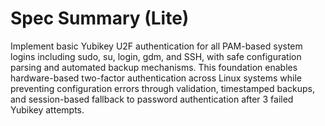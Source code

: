 # Spec Summary (Lite)

Implement basic Yubikey U2F authentication for all PAM-based system logins including sudo, su, login, gdm, and SSH, with safe configuration parsing and automated backup mechanisms. This foundation enables hardware-based two-factor authentication across Linux systems while preventing configuration errors through validation, timestamped backups, and session-based fallback to password authentication after 3 failed Yubikey attempts.
